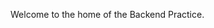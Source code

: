 <!-- TITLE: Digital OnUs Backend Practice -->
<!-- SUBTITLE: Share & Learn -->

Welcome to the home of the Backend Practice.